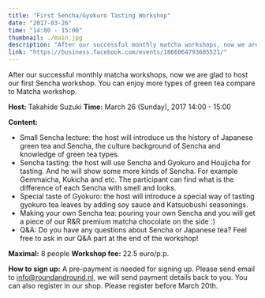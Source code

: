```yaml
---
title: "First Sencha/Gyokuro Tasting Workshop"
date: "2017-03-26"
time: "14:00 - 15:00"
thumbnail: ./main.jpg
description: "After our successful monthly matcha workshops, now we are glad to host our first Sencha workshop. You can enjoy more types of green tea compare to Matcha workshop."
link: "https://business.facebook.com/events/1866064793605521/"
---
```


After our successful monthly matcha workshops, now we are glad to host our first Sencha workshop. You can enjoy more types of green tea compare to Matcha workshop.

**Host:** Takahide Suzuki
**Time:** March 26 (Sunday), 2017 14:00 - 15:00

**Content:**
- Small Sencha lecture: the host will introduce us the history of Japanese green tea and Sencha, the culture background of Sencha and knowledge of green tea types.
- Sencha tasting:  the host will use Sencha and Gyokuro and Houjicha for tasting. And he will show some more kinds of Sencha. For example Gemmaicha, Kukicha and etc. The participant can find what is the difference of each Sencha with smell and looks.
- Special taste of Gyokuro: the host will introduce a special way of tasting gyokuro tea leaves by adding soy sauce and Katsuobushi seasonings.
- Making your own Sencha tea:  pouring your own Sencha and you will get a piece of our R&R premium matcha chocolate on the side :)
- Q&A: Do you have any questions about Sencha or Japanese tea? Feel free to ask in our Q&A part at the end of the workshop!

**Maximal:** 8 people
**Workshop fee:** 22.5 euro/p.p.

**How to sign up:** A pre-payment is needed for signing up. Please send email to info@roundandround.nl, we will send payment details back to you. You can also register in our shop.
Please register before March 20th.
